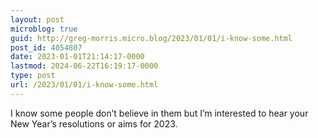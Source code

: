 ```yaml
---
layout: post
microblog: true
guid: http://greg-morris.micro.blog/2023/01/01/i-know-some.html
post_id: 4054807
date: 2023-01-01T21:14:17-0000
lastmod: 2024-06-22T16:19:17-0000
type: post
url: /2023/01/01/i-know-some.html
---
```

I know some people don’t believe in them but I’m interested to hear your New Year’s resolutions or aims for 2023. 
